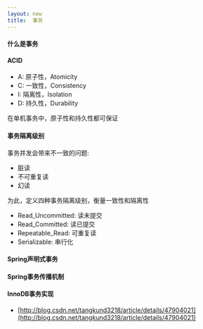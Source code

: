 ```yaml
---
layout: new
title:  事务
---
```


#### 什么是事务

#### ACID

* A: 原子性，Atomicity
* C: 一致性，Consistency
* I: 隔离性，Isolation
* D: 持久性，Durability

在单机事务中，原子性和持久性都可保证

#### 事务隔离级别

事务并发会带来不一致的问题:

* 脏读
* 不可重复读
* 幻读

为此，定义四种事务隔离级别，衡量一致性和隔离性

* Read_Uncommitted: 读未提交
* Read_Committed: 读已提交
* Repeatable_Read: 可重复读
* Serializable: 串行化

#### Spring声明式事务

#### Spring事务传播机制

#### InnoDB事务实现

* [http://blog.csdn.net/tangkund3218/article/details/47904021](http://blog.csdn.net/tangkund3218/article/details/47904021)

